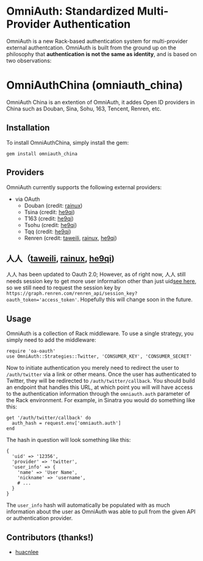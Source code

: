# OmniAuth: Standardized Multi-Provider Authentication

OmniAuth is a new Rack-based authentication system for multi-provider external authentcation. OmniAuth is built from the ground up on the philosophy that **authentication is not the same as identity**, and is based on two observations:

# OmniAuthChina (omniauth_china) 

OmniAuth China is an extention of OmniAuth, it addes Open ID providers in China such as Douban, Sina, Sohu, 163, Tencent, Renren, etc.

## Installation

To install OmniAuthChina, simply install the gem:

    gem install omniauth_china
    
## Providers

OmniAuth currently supports the following external providers:

* via OAuth
  * Douban (credit: [rainux](http://github.com/rainux))
  * Tsina (credit: [he9qi](http://github.com/he9qi))
  * T163 (credit: [he9qi](http://github.com/he9qi))
  * Tsohu (credit: [he9qi](http://github.com/he9qi))
  * Tqq (credit: [he9qi](http://github.com/he9qi))
  * Renren (credit: [taweili](http://github.com/taweili), [rainux](http://github.com/rainux), [he9qi](http://github.com/he9qi))

## 人人（[taweili](http://github.com/taweili), [rainux](http://github.com/rainux), [he9qi](http://github.com/he9qi))

人人 has been updated to Oauth 2.0; However, as of right now, 人人 still needs session key to get more user information other than just uid[see here](http://wiki.dev.renren.com/wiki/%E8%8E%B7%E5%8F%96%E4%BA%BA%E4%BA%BA%E7%BD%91%E8%B5%84%E6%BA%90), so we still need to request the session key by `https://graph.renren.com/renren_api/session_key?oauth_token='access_token'`.  Hopefully this will change soon in the future.

## Usage

OmniAuth is a collection of Rack middleware. To use a single strategy, you simply need to add the middleware:

    require 'oa-oauth'
    use OmniAuth::Strategies::Twitter, 'CONSUMER_KEY', 'CONSUMER_SECRET'
    
Now to initiate authentication you merely need to redirect the user to `/auth/twitter` via a link or other means. Once the user has authenticated to Twitter, they will be redirected to `/auth/twitter/callback`. You should build an endpoint that handles this URL, at which point you will will have access to the authentication information through the `omniauth.auth` parameter of the Rack environment. For example, in Sinatra you would do something like this:

    get '/auth/twitter/callback' do
      auth_hash = request.env['omniauth.auth']
    end
    
The hash in question will look something like this:

    {
      'uid' => '12356',
      'provider' => 'twitter',
      'user_info' => {
        'name' => 'User Name',
        'nickname' => 'username',
        # ...
      }
    }
    
The `user_info` hash will automatically be populated with as much information about the user as OmniAuth was able to pull from the given API or authentication provider.

## Contributors (thanks!)
  * [huacnlee](http://github.com/huacnlee)


